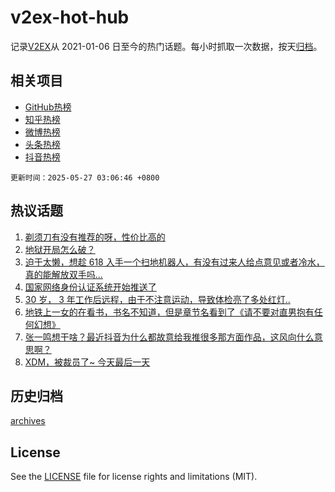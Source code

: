 # v2ex-hot-hub

 记录[V2EX](https://www.v2ex.com/)从 2021-01-06 日至今的热门话题。每小时抓取一次数据，按天[归档](archives)。
 
 ## 相关项目

- [GitHub热榜](https://github.com/it985/github-hot-hub)
- [知乎热榜](https://github.com/it985/zhihu-hot-hub)
- [微博热榜](https://github.com/it985/weibo-hot-hub)
- [头条热榜](https://github.com/it985/toutiao-hot-hub)
- [抖音热榜](https://github.com/it985/douyin-hot-hub)


 `更新时间：2025-05-27 03:06:46 +0800`

## 热议话题

1. [剃须刀有没有推荐的呀，性价比高的](https://www.v2ex.com/t/1134270)
1. [地狱开局怎么破？](https://www.v2ex.com/t/1134271)
1. [迫于太懒，想趁 618 入手一个扫地机器人，有没有过来人给点意见或者冷水，真的能解放双手吗...](https://www.v2ex.com/t/1134289)
1. [国家网络身份认证系统开始推送了](https://www.v2ex.com/t/1134428)
1. [30 岁， 3 年工作后远程，由于不注意运动，导致体检亮了多处红灯..](https://www.v2ex.com/t/1134274)
1. [地铁上一女的在看书，书名不知道，但是章节名看到了《请不要对直男抱有任何幻想》](https://www.v2ex.com/t/1134280)
1. [张一鸣想干啥？最近抖音为什么都故意给我推很多那方面作品，这风向什么意思啊？](https://www.v2ex.com/t/1134242)
1. [XDM，被裁员了~ 今天最后一天](https://www.v2ex.com/t/1134336)

## 历史归档

[archives](archives)

## License

See the [LICENSE](LICENSE) file for license rights and limitations (MIT).
